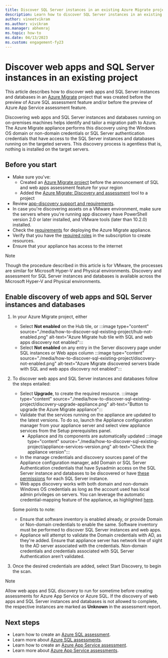 ```yaml
---
title: Discover SQL Server instances in an existing Azure Migrate project
description: Learn how to discover SQL Server instances in an existing Azure Migrate project. 
author: vineetvikram
ms.author: vivikram
ms.manager: abhemraj
ms.topic: how-to
ms.date: 04/13/2023
ms.custom: engagement-fy23
---
```


# Discover web apps and SQL Server instances in an existing project

This article describes how to discover web apps and SQL Server instances and databases in an [Azure Migrate](./migrate-services-overview.md) project that was created before the preview of Azure SQL assessment feature and/or before the preview of Azure App Service assessment feature.

Discovering web apps and SQL Server instances and databases running on on-premises machines helps identify and tailor a migration path to Azure. The Azure Migrate appliance performs this discovery using the Windows OS domain or non-domain credentials or SQL Server authentication credentials that have access to the SQL Server instances and databases running on the targeted servers.
This discovery process is agentless that is, nothing is installed on the target servers.

## Before you start

- Make sure you've:
    - Created an [Azure Migrate project](./create-manage-projects.md) before the announcement of SQL and web apps assessment feature for your region
    - Added the [Azure Migrate: Discovery and assessment](./how-to-assess.md) tool to a project
- Review [app-discovery support and requirements](./migrate-support-matrix-vmware.md#vmware-requirements).
-  In case you're discovering assets on a VMware environment, make sure the servers where you're running app discovery have PowerShell version 2.0 or later installed, and VMware tools (later than 10.2.0) installed.
- Check the [requirements](./migrate-appliance.md) for deploying the Azure Migrate appliance.
- Verify that you have the [required roles](./create-manage-projects.md#verify-permissions) in the subscription to create resources.
- Ensure that your appliance has access to the internet

> [!Note]
> Though the procedure described in this article is for VMware, the processes are similar for Microsoft Hyper-V and Physical environments.
> Discovery and assessment for SQL Server instances and databases is available across the Microsoft Hyper-V and Physical environments.

## Enable discovery of web apps and SQL Server instances and databases

1. In your Azure Migrate project, either
    - Select **Not enabled** on the Hub tile, or
        :::image type="content" source="./media/how-to-discover-sql-existing-project/hub-not-enabled.png" alt-text="Azure Migrate hub tile with SQL and web apps discovery not enabled":::
    - Select **Not enabled** on any entry in the Server discovery page under SQL instances or Web apps column
        :::image type="content" source="./media/how-to-discover-sql-existing-project/discovery-not-enabled.png" alt-text="Azure Migrate discovered servers blade with SQL and web apps discovery not enabled":::
2. To discover web apps and SQL Server instances and databases follow the steps entailed:
    - Select **Upgrade**, to create the required resource.
        :::image type="content" source="./media/how-to-discover-sql-existing-project/discovery-upgrade-appliance.png" alt-text="Button to upgrade the Azure Migrate appliance":::
    - Validate that the services running on the appliance are updated to the latest versions. To do so, launch the Appliance configuration manager from your appliance server and select view appliance services from the Setup prerequisites panel.
        - Appliance and its components are automatically updated
         :::image type="content" source="./media/how-to-discover-sql-existing-project/appliance-services-version.png" alt-text="Check the appliance version":::
    - In the manage credentials and discovery sources panel of the Appliance configuration manager, add Domain or SQL Server Authentication credentials that have Sysadmin access on the SQL Server instance and databases to be discovered or have [these permissions](migrate-support-matrix-vmware.md#configure-the-custom-login-for-assessment) for each SQL Server instance.
    - Web apps discovery works with both domain and non-domain Windows OS credentials as long as the account used has local admin privileges on servers.
    You can leverage the automatic credential-mapping feature of the appliance, as highlighted [here](./tutorial-discover-vmware.md#start-continuous-discovery).

    Some points to note:
    - Ensure that software inventory is enabled already, or provide Domain or Non-domain credentials to enable the same. Software inventory must be performed to discover SQL Server instances and web apps.
    - Appliance will attempt to validate the Domain credentials with AD, as they're added. Ensure that appliance server has network line of sight to the AD server associated with the credentials. Non-domain credentials and credentials associated with SQL Server Authentication aren't validated.

3. Once the desired credentials are added, select Start Discovery, to begin the scan.

> [!Note]
> Allow web apps and SQL discovery to run for sometime before creating assessments for Azure App Service or Azure SQL. If the discovery of web apps and SQL Server instances and databases is not allowed to complete, the respective instances are marked as **Unknown** in the assessment report.

## Next steps

- Learn how to create an [Azure SQL assessment](./how-to-create-azure-sql-assessment.md).
- Learn more about [Azure SQL assessments](./concepts-azure-sql-assessment-calculation.md).
- Learn how to create an [Azure App Service assessment](./how-to-create-azure-app-service-assessment.md).
- Learn more about [Azure App Service assessments](./concepts-azure-webapps-assessment-calculation.md).